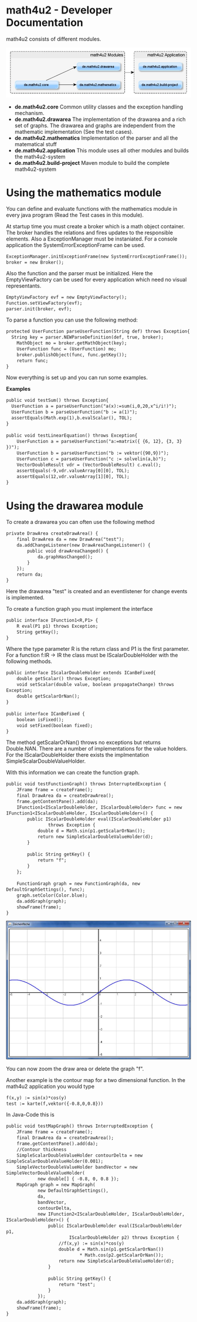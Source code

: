 math4u2 - Developer Documentation
=======

math4u2 consists of different modules. 

![image](https://github.com/fennstef/math4u2/blob/master/doc/images/math4u2Modules.jpg?raw=true)

- **de.math4u2.core** Common utility classes and the exception handling mechanism.
- **de.math4u2.drawarea** The implementation of the drawarea and a rich set of graphs. The drawarea and graphs are independent from the mathematic implementation (See the test cases).
- **de.math4u2.mathematics** Implementation of the parser and all the matematical stuff
- **de.math4u2.application** This module uses all other modules and builds the math4u2-system
- **de.math4u2.build-project** Maven module to build the complete math4u2-system

Using the mathematics module
=======

You can define and evaluate functions with the mathematics module in every java program (Read the Test cases in this module).

At startup time you must create a broker which is a math object container. The broker handles the relations and fires updates to the responsible elements. Also a ExceptionManager must be instaniated. For a console application the SystemErrorExceptionFrame can be used. 

    ExceptionManager.initExceptionFrame(new SystemErrorExceptionFrame());
    broker = new Broker();
    
Also the function and the parser must be initialized. Here the EmptyViewFactory can be used for every application which need no visual representants.

    EmptyViewFactory evf = new EmptyViewFactory();
    Function.setViewFactory(evf);
    parser.init(broker, evf);
    
To parse a function you can use the following method:

    protected UserFunction parseUserFunction(String def) throws Exception{
      String key = parser.NEWParseDefinition(def, true, broker);
    	MathObject mo = broker.getMathObject(key);
    	UserFunction func = (UserFunction) mo;
    	broker.publishObject(func, func.getKey());
    	return func;
    }
    
Now everything is set up and you can run some examples.
    
**Examples**

    public void testSum() throws Exception{
      UserFunction a = parseUserFunction("a(x):=sum(i,0,20,x^i/i!)");
      UserFunction b = parseUserFunction("b := a(1)");
      assertEquals(Math.exp(1),b.evalScalar(), TOL);
    }
  
    public void testLinearEquation() throws Exception{
        UserFunction a = parseUserFunction("a:=matrix({ {6, 12}, {3, 3} })");
        UserFunction b = parseUserFunction("b := vektor({90,9})");
        UserFunction c = parseUserFunction("c := solvelin(a,b)");
        VectorDoubleResult vdr = (VectorDoubleResult) c.eval();
        assertEquals(-9,vdr.valueArray[0][0], TOL);
        assertEquals(12,vdr.valueArray[1][0], TOL);
    }


Using the drawarea module
=======

To create a drawarea you can often use the following method

    private DrawArea createDrawArea() {
		final DrawArea da = new DrawArea("test");
		da.addChangeListener(new DrawAreaChangeListener() {
			public void drawAreaChanged() {
				da.graphHasChanged();
			}
		});
		return da;
	}

Here the drawarea "test" is created and an eventlistener for change events is implemented.

To create a function graph you must implement the interface 

    public interface IFunction1<R,P1> {
        R eval(P1 p1) throws Exception;
    	String getKey();
    }
        
Where the type parameter R is the return class and P1 is the first parameter. 
For a function f:IR -> IR the class must be IScalarDoubleHolder with the following methods.

    public interface IScalarDoubleHolder extends ICanBeFixed{
        double getScalar() throws Exception;
    	void setScalar(double value, boolean propagateChange) throws Exception;
    	double getScalarOrNan();
    }
    
    public interface ICanBeFixed {
        boolean isFixed();
    	void setFixed(boolean fixed);
    }

The method getScalarOrNan() throws no exceptions but returns Double.NAN. There are a number of implementations
for the value holders. For the IScalarDoubleHolder there exists the implmentation SimpleScalarDoubleValueHolder.

With this information we can create the function graph.

    public void testFunctionGraph() throws InterruptedException {
        JFrame frame = createFrame();
        final DrawArea da = createDrawArea();
        frame.getContentPane().add(da);
        IFunction1<IScalarDoubleHolder, IScalarDoubleHolder> func = new IFunction1<IScalarDoubleHolder, IScalarDoubleHolder>() {
        	public IScalarDoubleHolder eval(IScalarDoubleHolder p1)
        			throws Exception {
        		double d = Math.sin(p1.getScalarOrNan());
        		return new SimpleScalarDoubleValueHolder(d);
        	}
        
        	public String getKey() {
        		return "f";
        	}
        };
        
        FunctionGraph graph = new FunctionGraph(da, new DefaultGraphSettings(), func);
        graph.setColor(Color.blue);
        da.addGraph(graph);
        showFrame(frame);
    }
    
![image](https://github.com/fennstef/math4u2/blob/master/doc/images/drawarea01.jpg?raw=true)

You can now zoom the draw area or delete the graph "f".

Another example is the contour map for a two dimensional function. In the math4u2 application you would type

	f(x,y) := sin(x)*cos(y)
	test := karte(f,vektor({-0.8,0,0.8}))
	
In Java-Code this is

	public void testMapGraph() throws InterruptedException {
		JFrame frame = createFrame();
		final DrawArea da = createDrawArea();
		frame.getContentPane().add(da);
		//Contour thickness
		SimpleScalarDoubleValueHolder contourDelta = new SimpleScalarDoubleValueHolder(0.001);
		SimpleVectorDoubleValueHolder bandVector = new SimpleVectorDoubleValueHolder(
				new double[] { -0.8, 0, 0.8 });
		MapGraph graph = new MapGraph(
				new DefaultGraphSettings(),
				da,
				bandVector,
				contourDelta,
				new IFunction2<IScalarDoubleHolder, IScalarDoubleHolder, IScalarDoubleHolder>() {
					public IScalarDoubleHolder eval(IScalarDoubleHolder p1,
							IScalarDoubleHolder p2) throws Exception {
						//f(x,y) := sin(x)*cos(y)
						double d = Math.sin(p1.getScalarOrNan())
								* Math.cos(p2.getScalarOrNan());
						return new SimpleScalarDoubleValueHolder(d);
					}
	
					public String getKey() {
						return "test";
					}
				});
		da.addGraph(graph);	
		showFrame(frame);
	}

	
